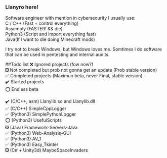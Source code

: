 ### Llanyro here!
Software engineer with mention in cybersecurity
I usually use:<br/>
C / C++ (Fast + control everything) <br/>
Assembly (FASTER! && die) <br/>
Python3 (Script and import everything fast) <br/>
Java(If i want to die doing Minecraft mods) <br/>

I try not to break Windows, but Windows loves me.
Somtimes I do software that can be used in pentesting and internal audits.

##Todo list
❌ Ignored projects (fow now?) <br/>
❎ Not completed but prob not gonna get an update (Prob stable version) <br/>
✅ Completed projects (Maximun beta, never Final, stable version) <br/>
✔️ Started projects <br/>
⭕ Endless beta <br/>

✔️ (C/C++, asm) Llanylib.so and Llanylib.dll <br/>
✅ (C/C++) SimpleCppLogger <br/>
✅ (Python3) SimplePythonLogger <br/>
⭕ (Python3) UsefulScripts <br/>
❎ (Java) Framework-Servers-Java <br/>
✅ (Python3) Web-Analysis-GUI <br/>
✅ (Python3) AV_1 <br/>
✅ (Python3) Easy_Tkinter <br/>
❎ (C# + Unity3d) MaybeSpaceInvaders <br/>
